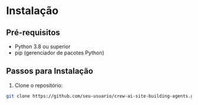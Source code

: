 # Instalação

## Pré-requisitos
- Python 3.8 ou superior
- pip (gerenciador de pacotes Python)

## Passos para Instalação

1. Clone o repositório:
```bash
git clone https://github.com/seu-usuario/crew-ai-site-building-agents.git